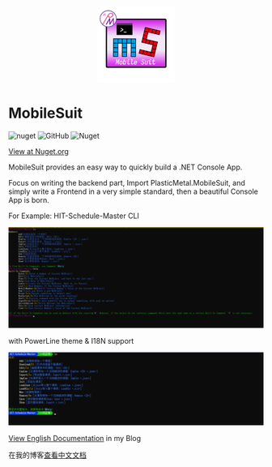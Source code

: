 <div  align=center>
    <img src="src/icon.png" width = 30% height = 30%  />
</div>

# MobileSuit

![nuget](https://img.shields.io/nuget/v/PlasticMetal.MobileSuit?style=flat-square) 
![GitHub](https://img.shields.io/github/license/Plastic-Metal/MobileSuit?style=flat-square)
![Nuget](https://img.shields.io/nuget/dt/PlasticMetal.MobileSuit?style=flat-square)


[View at Nuget.org](https://www.nuget.org/packages/PlasticMetal.MobileSuit/)

MobileSuit provides an easy way to quickly build a .NET Console App.

Focus on writing the backend part, Import PlasticMetal.MobileSuit, and simply write a Frontend in a very simple standard, then a beautiful Console App is born.

For Example: HIT-Schedule-Master CLI 

![MsRtExample-1](images/MsRtExample-1.png)

with PowerLine theme & I18N support

![MsRtExample-2](images/MsRtExample-2.png)

[View English Documentation](https://ferdinandsukhoi.github.io/docs/en-US/MobileSuit/) in my Blog

在我的博客[查看中文文档](https://ferdinandsukhoi.github.io/docs/zh-CN/MobileSuit/)
